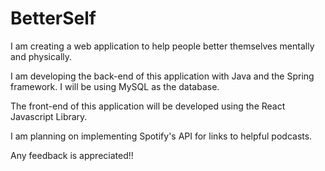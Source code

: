 # BetterSelf
I am creating a web application to help people better themselves mentally and physically. 

I am developing the back-end of this application with Java and the Spring framework. I will be using MySQL as the database. 

The front-end of this application will be developed using the React Javascript Library. 

I am planning on implementing Spotify's API for links to helpful podcasts.

Any feedback is appreciated!!
